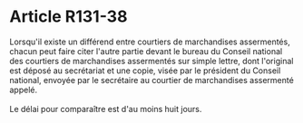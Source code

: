 # Article R131-38

Lorsqu'il existe un différend entre courtiers de marchandises assermentés, chacun peut faire citer l'autre partie devant le bureau du Conseil national des courtiers de marchandises assermentés sur simple lettre, dont l'original est déposé au secrétariat et une copie, visée par le président du Conseil national, envoyée par le secrétaire au courtier de marchandises assermenté appelé. <br/><br/> Le délai pour comparaître est d'au moins huit jours.